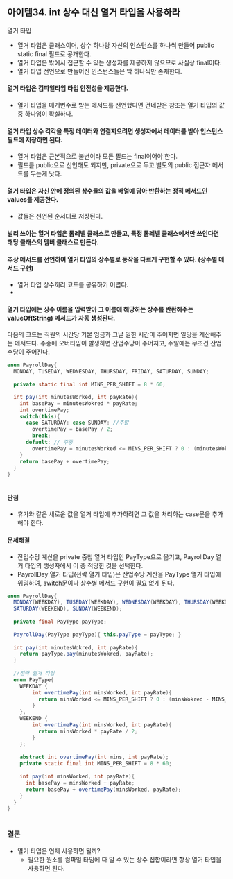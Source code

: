 ## 아이템34. int 상수 대신 열거 타입을 사용하라

열거 타입
- 열거 타입은 클래스이며, 상수 하나당 자신의 인스턴스를 하나씩 만들어 public static final 필드로 공개한다.
- 열거 타입은 밖에서 접근할 수 있는 생성자를 제공하지 않으므로 사실상 final이다.
- 열거 타입 선언으로 만들어진 인스턴스들은 딱 하나씩만 존재한다.

#### 열거 타입은 컴파일타임 타입 안전성을 제공한다.
- 열거 타입을 매개변수로 받는 메서드를 선언했다면 건네받은 참조는 열거 타입의 값 중 하나임이 확실하다.

#### 열거 타입 상수 각각을 특정 데이터와 연결지으려면 생성자에서 데이터를 받아 인스턴스 필드에 저장하면 된다.
- 열거 타입은 근본적으로 불변이라 모든 필드는 final이어야 한다.
- 필드를 public으로 선언해도 되지만, private으로 두고 별도의 public 접근자 메서드를 두는게 낫다.

#### 열거 타입은 자신 안에 정의된 상수들의 값을 배열에 담아 반환하는 정적 메서드인 values를 제공한다.
- 값들은 선언된 순서대로 저장된다.

#### 널리 쓰이는 열거 타입은 톱레벨 클래스로 만들고, 특정 톱레벨 클래스에서만 쓰인다면 해당 클래스의 멤버 클래스로 만든다.

#### 추상 메서드를 선언하여 열거 타입의 상수별로 동작을 다르게 구현할 수 있다. (상수별 메서드 구현)
- 열거 타입 상수끼리 코드를 공유하기 어렵다.
- 
#### 열거 타입에는 상수 이름을 입력받아 그 이름에 해당하는 상수를 반환해주는 valueOf(String) 메서드가 자동 생성된다.
















다음의 코드는 직원의 시간당 기본 임금과 그날 일한 시간이 주어지면 일당을 계산해주는 메서드다. 주중에 오버타임이 발생하면 잔업수당이 주어지고, 주말에는 무조건 잔업수당이 주어진다.

```java
enum PayrollDay{
  MONDAY, TUSEDAY, WEDNESDAY, THURSDAY, FRIDAY, SATURDAY, SUNDAY;
  
  private static final int MINS_PER_SHIFT = 8 * 60;

  int pay(int minutesWorked, int payRate){
    int basePay = minutesWokred * payRate;
    int overtimePay;
    switch(this){
      case SATURDAY: case SUNDAY: //주말
        overtimePay = basePay / 2;
        break;
      default: // 주중
        overtimePay = minutesWorked <= MINS_PER_SHIFT ? 0 : (minutesWokred - MINS_PER_SHIFT) * payRate / 2;
    }
    return basePay + overtimePay;
  }
}
  
```

#### 단점
- 휴가와 같은 새로운 값을 열거 타입에 추가하려면 그 값을 처리하는 case문을 추가해야 한다.

#### 문제해결
- 잔업수당 계산을 private 중첩 열거 타입인 PayType으로 옮기고, PayrollDay 열거 타입의 생성자에서 이 중 적당한 것을 선택한다.
- PayrollDay 열거 타입(전략 열거 타입)은 잔업수당 계산을 PayType 열거 타입에 위임하여, switch문이나 상수별 메서드 구현이 필요 없게 된다.


```java
enum PayrollDay{
  MONDAY(WEEKDAY), TUSEDAY(WEEKDAY), WEDNESDAY(WEEKDAY), THURSDAY(WEEKDAY), FRIDAY(WEEKDAY), 
  SATURDAY(WEEKEND), SUNDAY(WEEKEND);
  
  private final PayType payType;
  
  PayrollDay(PayType payType){ this.payType = payType; }
  
  int pay(int minutesWokred, int payRate){
    return payType.pay(minutesWokred, payRate);
  }
  
  //전략 열거 타입
  enum PayType{
    WEEKDAY {
        int overtimePay(int minsWorked, int payRate){
          return minsWorked <= MINS_PER_SHIFT ? 0 : (minsWokred - MINS_PER_SHIFT) * payRate / 2;
        }
    },
    WEEKEND {
        int overtimePay(int minsWorked, int payRate){
          return minsWorked * payRate / 2;
        }    
    };
    
    abstract int overtimePay(int mins, int payRate);
    private static final int MINS_PER_SHIFT = 8 * 60;
    
    int pay(int minsWorked, int payRate){
      int basePay = minsWorked + payRate;
      return basePay + overtimePay(minsWorked, payRate);
    }
  }
}
  
```



### 결론
- 열거 타입은 언제 사용하면 될까? 
  - 필요한 원소를 컴파일 타임에 다 알 수 있는 상수 집합이라면 항상 열거 타입을 사용하면 된다. 
